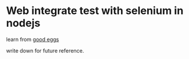 Web integrate test with selenium  in nodejs
===

learn from [good eggs](http://bites.goodeggs.com/posts/selenium-webdriver-nodejs-tutorial/)

write down for future reference.
